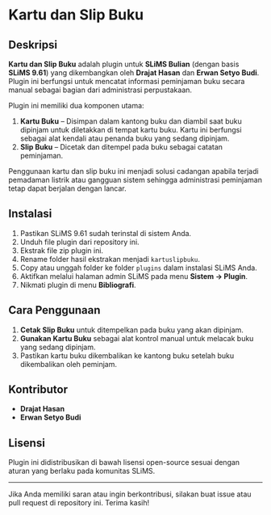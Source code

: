 # Kartu dan Slip Buku

## Deskripsi
**Kartu dan Slip Buku** adalah plugin untuk **SLiMS Bulian** (dengan basis **SLiMS 9.61**) yang dikembangkan oleh **Drajat Hasan** dan **Erwan Setyo Budi**. Plugin ini berfungsi untuk mencatat informasi peminjaman buku secara manual sebagai bagian dari administrasi perpustakaan.

Plugin ini memiliki dua komponen utama:
1. **Kartu Buku** – Disimpan dalam kantong buku dan diambil saat buku dipinjam untuk diletakkan di tempat kartu buku. Kartu ini berfungsi sebagai alat kendali atau penanda buku yang sedang dipinjam.
2. **Slip Buku** – Dicetak dan ditempel pada buku sebagai catatan peminjaman.

Penggunaan kartu dan slip buku ini menjadi solusi cadangan apabila terjadi pemadaman listrik atau gangguan sistem sehingga administrasi peminjaman tetap dapat berjalan dengan lancar.

## Instalasi
1. Pastikan SLiMS 9.61 sudah terinstal di sistem Anda.
2. Unduh file plugin dari repository ini.
3. Ekstrak file zip plugin ini.
4. Rename folder hasil ekstrakan menjadi `kartuslipbuku`.
5. Copy atau unggah folder ke folder `plugins` dalam instalasi SLiMS Anda.
6. Aktifkan melalui halaman admin SLiMS pada menu **Sistem → Plugin**.
7. Nikmati plugin di menu **Bibliografi**.

## Cara Penggunaan
1. **Cetak Slip Buku** untuk ditempelkan pada buku yang akan dipinjam.
2. **Gunakan Kartu Buku** sebagai alat kontrol manual untuk melacak buku yang sedang dipinjam.
3. Pastikan kartu buku dikembalikan ke kantong buku setelah buku dikembalikan oleh peminjam.

## Kontributor
- **Drajat Hasan**
- **Erwan Setyo Budi**

## Lisensi
Plugin ini didistribusikan di bawah lisensi open-source sesuai dengan aturan yang berlaku pada komunitas SLiMS.

---
Jika Anda memiliki saran atau ingin berkontribusi, silakan buat issue atau pull request di repository ini. Terima kasih!

